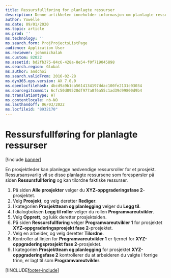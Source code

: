 ```yaml
---
title: Ressursfullføring for planlagte ressurser
description: Denne artikkelen inneholder informasjon om planlagte ressurser for et prosjekt.
author: Yowelle
ms.date: 09/01/2020
ms.topic: article
ms.prod: ''
ms.technology: ''
ms.search.form: ProjProjectsListPage
audience: Application User
ms.reviewer: johnmichalak
ms.custom: 82022
ms.assetid: bd2fb375-84c6-428a-8e54-f0f719045898
ms.search.region: Global
ms.author: andchoi
ms.search.validFrom: 2016-02-28
ms.dyn365.ops.version: AX 7.0.0
ms.openlocfilehash: 4bcd9a9b1ca5614134197ddac100fe2131c03034
ms.sourcegitcommit: 6cfc50d89528df977a8f6a55c1ad39d99800d9b4
ms.translationtype: HT
ms.contentlocale: nb-NO
ms.lasthandoff: 06/03/2022
ms.locfileid: "8932170"
---
```

# <a name="resource-fulfillment-for-planned-resources"></a>Ressursfullføring for planlagte ressurser

[!include [banner](../includes/banner.md)]

En prosjektleder kan planlegge nødvendige ressursroller for et prosjekt. Ressursansvarlig vil se disse planlagte ressursene som forespørsler på siden **Ressursfullføring** og kan tilordne faktiske ressurser.

1. På siden **Alle prosjekter** velger du **XYZ-oppgraderingsfase 2**-prosjektet.
2. Velg **Prosjekt**, og velg deretter **Rediger**.
3. I kategorien **Prosjektteam og planlegging** velger du **Legg til**.
4. I dialogboksen **Legg til roller** velger du rollen **Programvareutvikler**.
5. Velg **Opprett**, og lukk deretter prosjektsiden.
6. På siden **Ressursfullføring** velger **Programvareutvikler 1** for prosjektet **XYZ-oppgraderingsprosjekt fase 2**-prosjektet.
7. Velg en arbeider, og velg deretter **Tilordne**.
8. Kontroller at linjen for **Programvareutvikler 1** er fjernet for **XYZ-oppgraderingsprosjekt fase 2**-prosjektet.
9. I kategorien **Prosjektteam og planlegging** for prosjektet **XYZ-oppgraderingsfase 2** kontrollerer du at arbeideren du valgte i forrige trinn, er lagt til som **Programvareutvikler**.


[!INCLUDE[footer-include](../includes/footer-banner.md)]
